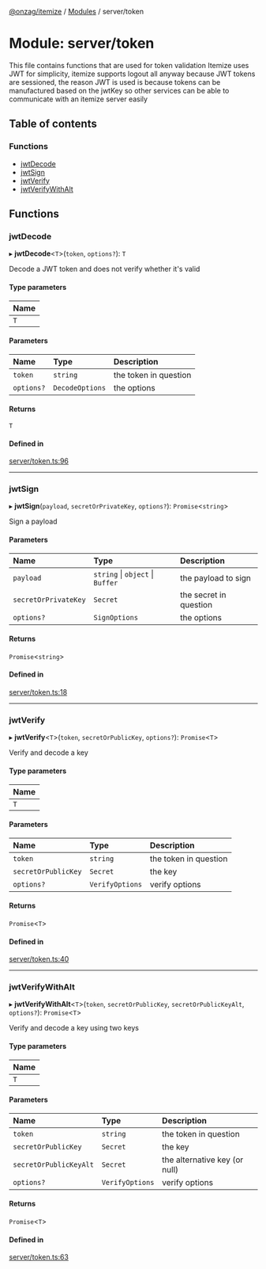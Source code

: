 [@onzag/itemize](../README.md) / [Modules](../modules.md) / server/token

# Module: server/token

This file contains functions that are used for token validation
Itemize uses JWT for simplicity, itemize supports logout all anyway
because JWT tokens are sessioned, the reason JWT is used is because
tokens can be manufactured based on the jwtKey so other services
can be able to communicate with an itemize server easily

## Table of contents

### Functions

- [jwtDecode](server_token.md#jwtdecode)
- [jwtSign](server_token.md#jwtsign)
- [jwtVerify](server_token.md#jwtverify)
- [jwtVerifyWithAlt](server_token.md#jwtverifywithalt)

## Functions

### jwtDecode

▸ **jwtDecode**\<`T`\>(`token`, `options?`): `T`

Decode a JWT token and does not verify whether it's valid

#### Type parameters

| Name |
| :------ |
| `T` |

#### Parameters

| Name | Type | Description |
| :------ | :------ | :------ |
| `token` | `string` | the token in question |
| `options?` | `DecodeOptions` | the options |

#### Returns

`T`

#### Defined in

[server/token.ts:96](https://github.com/onzag/itemize/blob/59702dd5/server/token.ts#L96)

___

### jwtSign

▸ **jwtSign**(`payload`, `secretOrPrivateKey`, `options?`): `Promise`\<`string`\>

Sign a payload

#### Parameters

| Name | Type | Description |
| :------ | :------ | :------ |
| `payload` | `string` \| `object` \| `Buffer` | the payload to sign |
| `secretOrPrivateKey` | `Secret` | the secret in question |
| `options?` | `SignOptions` | the options |

#### Returns

`Promise`\<`string`\>

#### Defined in

[server/token.ts:18](https://github.com/onzag/itemize/blob/59702dd5/server/token.ts#L18)

___

### jwtVerify

▸ **jwtVerify**\<`T`\>(`token`, `secretOrPublicKey`, `options?`): `Promise`\<`T`\>

Verify and decode a key

#### Type parameters

| Name |
| :------ |
| `T` |

#### Parameters

| Name | Type | Description |
| :------ | :------ | :------ |
| `token` | `string` | the token in question |
| `secretOrPublicKey` | `Secret` | the key |
| `options?` | `VerifyOptions` | verify options |

#### Returns

`Promise`\<`T`\>

#### Defined in

[server/token.ts:40](https://github.com/onzag/itemize/blob/59702dd5/server/token.ts#L40)

___

### jwtVerifyWithAlt

▸ **jwtVerifyWithAlt**\<`T`\>(`token`, `secretOrPublicKey`, `secretOrPublicKeyAlt`, `options?`): `Promise`\<`T`\>

Verify and decode a key using two keys

#### Type parameters

| Name |
| :------ |
| `T` |

#### Parameters

| Name | Type | Description |
| :------ | :------ | :------ |
| `token` | `string` | the token in question |
| `secretOrPublicKey` | `Secret` | the key |
| `secretOrPublicKeyAlt` | `Secret` | the alternative key (or null) |
| `options?` | `VerifyOptions` | verify options |

#### Returns

`Promise`\<`T`\>

#### Defined in

[server/token.ts:63](https://github.com/onzag/itemize/blob/59702dd5/server/token.ts#L63)
